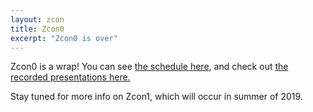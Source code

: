 ```yaml
---
layout: zcon
title: Zcon0
excerpt: "Zcon0 is over"
---
```


Zcon0 is a wrap! You can see [the schedule here](/schedule), and check out [the recorded presentations here.](https://www.youtube.com/playlist?list=PL40dyJ0UYTLK507afWUMgzUYeh-i4qQWS)

Stay tuned for more info on Zcon1, which will occur in summer of 2019.
